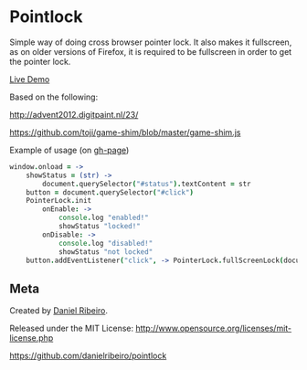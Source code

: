 Pointlock
=========

Simple way of doing cross browser pointer lock. It also makes it fullscreen, as on older versions of Firefox, it is required to be fullscreen in order to get the pointer lock.

[Live Demo](http://danielribeiro.github.io/pointlock)

Based on the following:

http://advent2012.digitpaint.nl/23/

https://github.com/toji/game-shim/blob/master/game-shim.js

Example of usage (on [gh-page](https://github.com/danielribeiro/pointlock/tree/gh-pages))

```coffeescript
window.onload = ->
    showStatus = (str) ->
        document.querySelector("#status").textContent = str
    button = document.querySelector("#click")
    PointerLock.init
        onEnable: ->
            console.log "enabled!"
            showStatus "locked!"
        onDisable: ->
            console.log "disabled!"
            showStatus "not locked"
    button.addEventListener("click", -> PointerLock.fullScreenLock(document.querySelector("body")))
```


Meta
----

Created by [Daniel Ribeiro](http://metaphysicaldeveloper.wordpress.com/about-me). 

Released under the MIT License: http://www.opensource.org/licenses/mit-license.php

https://github.com/danielribeiro/pointlock
